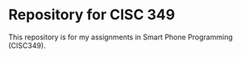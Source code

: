 # Repository for CISC 349
This repository is for my assignments in Smart Phone Programming (CISC349).